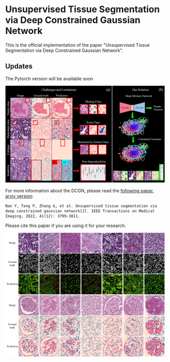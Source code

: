# Unsupervised Tissue Segmentation via Deep Constrained Gaussian Network
This is the official implementation of the paper "Unsupervised Tissue Segmentation via Deep Constrained Gaussian Network".    

## Updates
The Pytorch version will be available soon

![image](https://github.com/Nandayang/Deep-Constrained-Gaussian-Network/blob/main/figs/FIG1.jpg)

For more information about the DCGN, please read the [following paper](https://ieeexplore.ieee.org/document/9844771), [arxiv version](https://arxiv.org/abs/2208.02912):  

    Nan Y, Tang P, Zhang G, et al. Unsupervised tissue segmentation via deep constrained gaussian network[J]. IEEE Transactions on Medical Imaging, 2022, 41(12): 3799-3811. 



Please cite this paper if you are using it for your research.

![image](https://github.com/Nandayang/Deep-Constrained-Gaussian-Network/blob/main/figs/SFig1.jpg)
